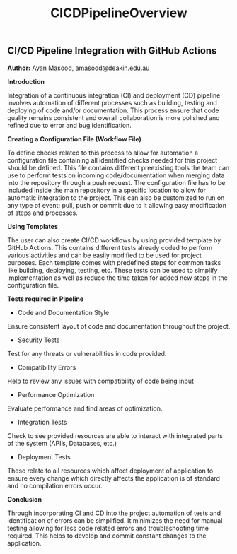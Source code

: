 ﻿---
title: CICDPipelineOverview
---


## CI/CD Pipeline Integration with GitHub Actions

**Author:** Ayan Masood, [amasood@deakin.edu.au](mailto:amasood@deakin.edu.au)

**Introduction**

Integration of a continuous integration (CI) and deployment (CD) pipeline involves automation of
different processes such as building, testing and deploying of code and/or documentation. This
process ensure that code quality remains consistent and overall collaboration is more polished and
refined due to error and bug identification.

**Creating a Configuration File (Workflow File)**

To define checks related to this process to allow for automation a configuration file containing all
identified checks needed for this project should be defined. This file contains different
preexisting tools the team can use to perform tests on incoming code/documentation when merging data
into the repository through a push request. The configuration file has to be included inside the
main repository in a specific location to allow for automatic integration to the project. This can
also be customized to run on any type of event; pull, push or commit due to it allowing easy
modification of steps and processes.

**Using Templates**

The user can also create CI/CD workflows by using provided template by GitHub Actions. This contains
different tests already coded to perform various activities and can be easily modified to be used
for project purposes. Each template comes with predefined steps for common tasks like building,
deploying, testing, etc. These tests can be used to simplify implementation as well as reduce the
time taken for added new steps in the configuration file.

**Tests required in Pipeline**

- Code and Documentation Style

Ensure consistent layout of code and documentation throughout the project.

- Security Tests

Test for any threats or vulnerabilities in code provided.

- Compatibility Errors

Help to review any issues with compatibility of code being input

- Performance Optimization

Evaluate performance and find areas of optimization.

- Integration Tests

Check to see provided resources are able to interact with integrated parts of the system (API’s,
Databases, etc.)

- Deployment Tests

These relate to all resources which affect deployment of application to ensure every change which
directly affects the application is of standard and no compilation errors occur.

**Conclusion**

Through incorporating CI and CD into the project automation of tests and identification of errors
can be simplified. It minimizes the need for manual testing allowing for less code related errors
and troubleshooting time required. This helps to develop and commit constant changes to the
application.
